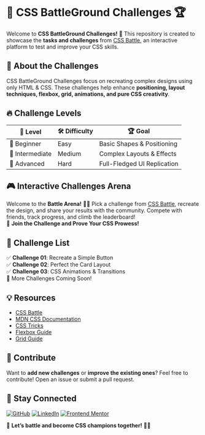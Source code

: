 # 🎨 CSS BattleGround Challenges 🏆

Welcome to **CSS BattleGround Challenges!** 🚀 This repository is created to showcase the **tasks and challenges** from [CSS Battle](https://cssbattle.dev/), an interactive platform to test and improve your CSS skills.

## 🌟 About the Challenges  
CSS BattleGround Challenges focus on recreating complex designs using only HTML & CSS. These challenges help enhance **positioning, layout techniques, flexbox, grid, animations, and pure CSS creativity**.

## 🔥 Challenge Levels  
| 🏅 Level | 🛠 Difficulty | 🏆 Goal |
|----------|-------------|---------|
| 🥇 Beginner | Easy | Basic Shapes & Positioning |
| 🥈 Intermediate | Medium | Complex Layouts & Effects |
| 🥉 Advanced | Hard | Full-Fledged UI Replication |

## 🎮 Interactive Challenges Arena  
Welcome to the **Battle Arena!** 🏰🔥 Pick a challenge from [CSS Battle](https://cssbattle.dev/), recreate the design, and share your results with the community. Compete with friends, track progress, and climb the leaderboard!  
📢 **Join the Challenge and Prove Your CSS Prowess!**

## 🎯 Challenge List  
✅ **Challenge 01**: Recreate a Simple Button  
✅ **Challenge 02**: Perfect the Card Layout  
✅ **Challenge 03**: CSS Animations & Transitions  
🚧 More Challenges Coming Soon!  

## 💡 Resources  
- [CSS Battle](https://cssbattle.dev/)  
- [MDN CSS Documentation](https://developer.mozilla.org/en-US/docs/Web/CSS)  
- [CSS Tricks](https://css-tricks.com/)  
- [Flexbox Guide](https://css-tricks.com/snippets/css/a-guide-to-flexbox/)  
- [Grid Guide](https://css-tricks.com/snippets/css/complete-guide-grid/)  

## 🤝 Contribute  
Want to **add new challenges** or **improve the existing ones**? Feel free to contribute! Open an issue or submit a pull request.  

## 📌 Stay Connected  
[![GitHub](https://img.shields.io/badge/GitHub-000?style=for-the-badge&logo=github&logoColor=white)](https://github.com/your-username) [![LinkedIn](https://img.shields.io/badge/LinkedIn-0077B5?style=for-the-badge&logo=linkedin&logoColor=white)](https://www.linkedin.com/in/tufail-ashraf/) [![Frontend Mentor](https://img.shields.io/badge/Frontend%20Mentor-3F54A3?style=for-the-badge&logo=frontendmentor&logoColor=white)](https://www.frontendmentor.io/profile/tufailashraf)  

📢 **Let’s battle and become CSS champions together!** 🎨🔥
